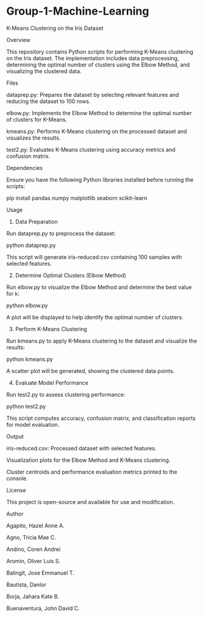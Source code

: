 # Group-1-Machine-Learning

K-Means Clustering on the Iris Dataset

Overview

This repository contains Python scripts for performing K-Means clustering on the Iris dataset. The implementation includes data preprocessing, determining the optimal number of clusters using the Elbow Method, and visualizing the clustered data.

Files

dataprep.py: Prepares the dataset by selecting relevant features and reducing the dataset to 100 rows.

elbow.py: Implements the Elbow Method to determine the optimal number of clusters for K-Means.

kmeans.py: Performs K-Means clustering on the processed dataset and visualizes the results.

test2.py: Evaluates K-Means clustering using accuracy metrics and confusion matrix.

Dependencies

Ensure you have the following Python libraries installed before running the scripts:

pip install pandas numpy matplotlib seaborn scikit-learn

Usage

1. Data Preparation

Run dataprep.py to preprocess the dataset:

python dataprep.py

This script will generate iris-reduced.csv containing 100 samples with selected features.

2. Determine Optimal Clusters (Elbow Method)

Run elbow.py to visualize the Elbow Method and determine the best value for k:

python elbow.py

A plot will be displayed to help identify the optimal number of clusters.

3. Perform K-Means Clustering

Run kmeans.py to apply K-Means clustering to the dataset and visualize the results:

python kmeans.py

A scatter plot will be generated, showing the clustered data points.

4. Evaluate Model Performance

Run test2.py to assess clustering performance:

python test2.py

This script computes accuracy, confusion matrix, and classification reports for model evaluation.

Output

iris-reduced.csv: Processed dataset with selected features.

Visualization plots for the Elbow Method and K-Means clustering.

Cluster centroids and performance evaluation metrics printed to the console.

License

This project is open-source and available for use and modification.



Author

Agapito, Hazel Anne A.

Agno, Tricia Mae C.

Andino, Coren Andrei

Aromin, Oliver Luis S.

Balingit, Jose Emmanuel T.

Bautista, Danlor

Borja, Jahara Kate B.

Buenaventura, John David C.